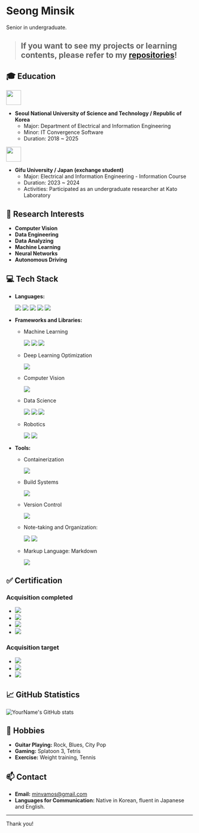 # Seong Minsik
Senior in undergraduate.

> ## **If you want to see my projects or learning contents, please refer to my [repositories](https://github.com/minvamos?tab=repositories)!**

## 🎓 Education
<img src="https://github.com/minvamos/minvamos/assets/122091776/cb3291ff-9ad6-4d38-966a-d63c6261ec5d" height="40">

- **Seoul National University of Science and Technology / Republic of Korea**
  - Major: Department of Electrical and Information Engineering
  - Minor: IT Convergence Software
  - Duration: 2018 ~ 2025


<img src="https://i.imgur.com/JP1Th5I.png" height="40">

- **Gifu University / Japan (exchange student)**
  - Major: Electrical and Information Engineering - Information Course
  - Duration: 2023 ~ 2024
  - Activities: Participated as an undergraduate researcher at Kato Laboratory

## 🧳 Research Interests
- **Computer Vision**
- **Data Engineering**
- **Data Analyzing**
- **Machine Learning**
- **Neural Networks**
- **Autonomous Driving**


## 💻 Tech Stack
- **Languages:** 
  
  <img src="https://img.shields.io/badge/Python-3776AB?style=for-the-badge&logo=python&logoColor=white">
  <img src="https://img.shields.io/badge/C++-00599C?style=for-the-badge&logo=cplusplus&logoColor=white">
  <img src="https://img.shields.io/badge/JAVA-FF7800?style=for-the-badge&logo=openjdk&logoColor=white">
  <img src="https://img.shields.io/badge/SQL-4479A1?style=for-the-badge&logo=mySQL&logoColor=white">
  <img src="https://img.shields.io/badge/Swift-F05138?style=for-the-badge&logo=Swift&logoColor=white">


- **Frameworks and Libraries:** 
  - Machine Learning
  
     <img src="https://img.shields.io/badge/Keras-D00000?style=for-the-badge&logo=Swift&logoColor=white">  <img src="https://img.shields.io/badge/Pytorch-EE4C2C?style=for-the-badge&logo=Swift&logoColor=white">  <img src="https://img.shields.io/badge/Tensorflow-FF6F00?style=for-the-badge&logo=Swift&logoColor=white">
  - Deep Learning Optimization
  
     <img src="https://img.shields.io/badge/TensorRT-76B900?style=for-the-badge&logo=NVIDIA&logoColor=white">
  - Computer Vision

    <img src="https://img.shields.io/badge/opencv-5C3EE8?style=for-the-badge&logo=opencv&logoColor=white">

  - Data Science
  
    <img src="https://img.shields.io/badge/Pandas-150458?style=for-the-badge&logo=Pandas&logoColor=white">
    <img src="https://img.shields.io/badge/Numpy-013243?style=for-the-badge&logo=Numpy&logoColor=white">
    <img src="https://img.shields.io/badge/matplotlib-000000?style=for-the-badge&logo=matplot&logoColor=white">
  - Robotics
  
    <img src="https://img.shields.io/badge/ROS-22314E?style=for-the-badge&logo=ros&logoColor=white"> 
    <img src="https://img.shields.io/badge/ROS2-22314E?style=for-the-badge&logo=ros&logoColor=white">

- **Tools:** 
  - Containerization
  
    <img src="https://img.shields.io/badge/docker-2496ED?style=for-the-badge&logo=docker&logoColor=white">

  - Build Systems

    <img src="https://img.shields.io/badge/cmake-064F8C?style=for-the-badge&logo=cmake&logoColor=white">
  - Version Control

    <img src="https://img.shields.io/badge/git-F05032?style=for-the-badge&logo=git&logoColor=white">
  - Note-taking and Organization: 

    <img src="https://img.shields.io/badge/obsidian-7C3AED?style=for-the-badge&logo=obsidian&logoColor=white"> <img src="https://img.shields.io/badge/notion-000000?style=for-the-badge&logo=notion&logoColor=white">
  - Markup Language: Markdown
  
    <img src="https://img.shields.io/badge/markdown-000000?style=for-the-badge&logo=markdown&logoColor=white">
## ✅ Certification
### Acquisition completed
- [<img src="https://img.shields.io/badge/-NVIDIA JETSON AI Specialist-3776AB?style=for-the-badge&logo=NVIDIA&logoColor=white&labelColor=76B900&color=FFFFFF" >
](https://developer.nvidia.com/embedded/learn/jetson-ai-certification-programs)
- <img src="https://img.shields.io/badge/-IBM AI Enginnering Certificate-3776AB?style=for-the-badge&logo=IBM&logoColor=white&labelColor=052FAD&color=FFFFFF" >
- <img src="https://img.shields.io/badge/- JLPT N2 -3776AB?style=for-the-badge&logo=googlesheets&logoColor=white&labelColor=000000&color=FFFFFF" >
-  <img src="https://img.shields.io/badge/-TOEIC L&R 885-3776AB?style=for-the-badge&logo=googlesheets&logoColor=white&labelColor=000000&color=FFFFFF" >
### Acquisition target
- <img src="https://img.shields.io/badge/-IBM Data Enginnering Certificate-3776AB?style=for-the-badge&logo=IBM&logoColor=white&labelColor=052FAD&color=FFFFFF" >
- <img src="https://img.shields.io/badge/-AWS Certified Solutions Architect-3776AB?style=for-the-badge&logo=amazonaws&logoColor=white&labelColor=232F3E&color=FFFFFF" >
- <img src="https://img.shields.io/badge/-Applied Information Technology Engineer (japan)-3776AB?style=for-the-badge&logo=googlesheets&logoColor=white&labelColor=000000&color=FFFFFF" >
## 📈 GitHub Statistics
![YourName's GitHub stats](https://github-readme-stats.vercel.app/api?username=minvamos&show_icons=true&theme=radical)

## 🎸 Hobbies
- **Guitar Playing:** Rock, Blues, City Pop
- **Gaming:** Splatoon 3, Tetris
- **Exercise:** Weight training, Tennis
## 📫 Contact
- **Email:** minvamos@gmail.com
- **Languages for Communication:** Native in Korean, fluent in Japanese and English.
---

Thank you!
